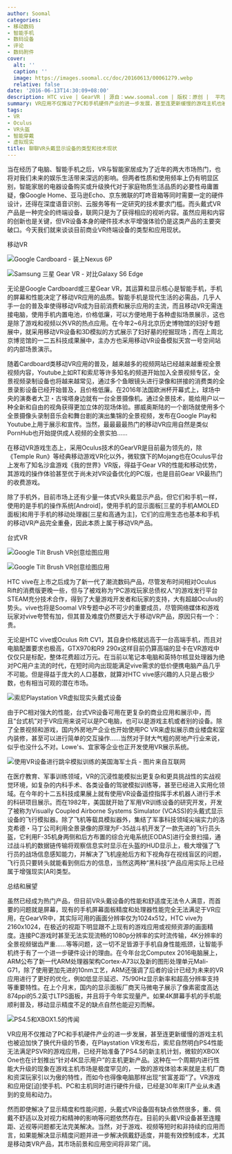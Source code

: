 ```yaml
---
author: Soomal
categories:
- 移动数码
- 智能手机
- 数码设备
- 评论
- 数码附件
cover:
  alt: ''
  caption: ''
  image: https://images.soomal.cc/doc/20160613/00061279.webp
  relative: false
date: '2016-06-13T14:30:09+08:00'
description: HTC vive | GearVR | 源自：www.soomal.com | 版权：原创 |  平均/总评分：07.75/31
summary: VR应用不仅推动了PC和手机硬件产业的进一步发展，甚至连更新缓慢的游戏主机也被迫加快了换代升级的节奏，虽然应用和内容的创新也是关键，但VR设备本身的硬件技术水平增强体验仍是这类产品的主要突破口。今天我们就来谈谈目前商业VR终端设备的类型和应用现状。
tags:
- VR
- Oculus
- VR头盔
- 智能穿戴
- 虚拟现实
title: 聊聊VR头戴显示设备的类型和技术现状
---
```


当在经历了电脑、智能手机之后，VR与智能家居成为了近年的两大市场热门，也将对我们未来的娱乐生活带来深远的影响。但两者性质和使用频率上仍有明显区别，智能家居的电器设备购买或升级换代对于家庭物质生活品质的必要性毋庸置疑，像Google Home、亚马逊Echo、京东微联的叮咚音箱等同时需要一定的硬件设计，还得在深度语音识别、云服务等有一定研究的技术要求门槛。而头戴式VR产品是一种完全的终端设备，联网只是为了获得相应的视听内容。虽然应用和内容的创新也是关键，但VR设备本身的硬件技术水平增强体验仍是这类产品的主要突破口。今天我们就来谈谈目前商业VR终端设备的类型和应用现状。



移动VR



![Google Cardboard - 装上Nexus 6P](https://images.soomal.cc/doc/20160424/00060182_01.webp)



![Samsung 三星 Gear VR - 对比Galaxy S6 Edge](https://images.soomal.cc/doc/20160402/00059584_01.webp)



无论是Google Cardboard或三星Gear VR，其运算和显示核心是智能手机，手机的屏幕和性能决定了移动VR应用的品质。智能手机是现代生活的必需品，几乎人手一台的普及率使得移动VR成为目前消费和展示应用的主流，而且移动VR无需连接电脑，使用手机内置电池，价格低廉，可以方便地用于各种虚拟场景展示，这也是除了游戏和视频以外VR的热点应用。在今年2~6月北京历史博物馆的妇好专题展中，就采用移动VR设备和3D模拟的方式展示了妇好墓的挖掘现场；而在上周北京博览馆的一二五科技成果展中，主办方也采用移动VR设备模拟天宫一号空间站的内部场景演示。



随着Cardboard类移动VR应用的普及，越来越多的视频网站已经越来越重视全景视频内容，Youtube上如RT和索尼等许多知名的频道开始加入全景视频专区，全景视频录制设备也将越来越常见，通过多个鱼眼镜头进行录像和拼接的消费类的全景录影设备已经开始普及，且价格低廉。在2016年法国欧洲杯开幕式上，球场中央的演奏者大卫・古埃塔身边就有一台全景摄像机。通过全景技术，能给用户以一种全新和自由的视角获得更加立体的现场体验。挪威奥斯陆的一个剧场就使用多个全景摄像头录制音乐会和舞台剧的演出集锦的全景视频，发布在Google Play和Youtube上用于展示和宣传。当然，最最最最热门的移动VR应用自然是类似PornHub也开始提供成人视频的全景实拍……



在移动VR游戏生态上，采用Oculus技术的GearVR是目前最为领先的，除《Temple Run》等经典移动游戏VR化以外，微软旗下的Mojang也在Oculus平台上发布了知名沙盒游戏《我的世界》VR版，得益于Gear VR的性能和移动优势，其游戏的操作体验甚至优于尚未对VR设备优化的PC版，也是目前Gear VR最热门的收费游戏。



除了手机外，目前市场上还有少量一体式VR头戴显示产品，但它们和手机一样，使用的是手机的操作系统[Android]，使用手机的显示面板[三星的手机AMOLED面板]和用于手机的移动处理器[三星和高通为主]，它们的应用生态也基本和手机的移动VR产品完全重叠，因此本质上属于移动VR产品。



台式VR



![Google Tilt Brush VR创意绘图应用](https://images.soomal.cc/doc/20160613/00061272_01.webp)



![Google Tilt Brush VR创意绘图应用](https://images.soomal.cc/doc/20160613/00061273_01.webp)



HTC vive在上市之后成为了新一代了潮流数码产品，尽管发布时间相对Oculus Rift的消费版更晚一些，但与了被戏称为“PC游戏玩家总债权人”的游戏发行平台STEAM充分技术合作，得到了大量游戏开发者和玩家的支持，大有超越Oculus的势头。vive也将是Soomal VR专题中必不可少的重要成员，尽管网络媒体和游戏玩家对vive夸赞有加，但其普及难度仍然要远大于移动VR产品，原因只有一个：贵。



无论是HTC vive或Oculus Rift CV1，其自身价格就远高于一台高端手机，而且对电脑配置要求也极高，GTX970和R9 290x这样目前仍算高端的显卡在VR游戏中仅仅只是标配，整体花费超过万元。在当前以笔记本电脑和英特尔核显处理器为绝对PC用户主流的时代，在短时间内出现能满足vive需求的低价便携电脑产品几乎不可能。但是得益于庞大的人口基数，就算对HTC vive感兴趣的人只是占极少数，也有相当可观的潜在市场。



![索尼Playstation VR虚拟现实头戴式设备](https://images.soomal.cc/doc/20160613/00061278.webp)



由于PC相对强大的性能，台式VR设备可用在更复杂的商业应用和展示中，而且“台式机”对于VR应用来说可以是PC电脑，也可以是游戏主机或者别的设备。除了全景视频和游戏，国内外房地产企业也开始使用PC VR来虚拟展示商业楼盘和室内装修，甚至可以进行简单的交互操作……当然对于财大气粗的房地产行业来说，似乎也没什么不对。Lowe's、宜家等企业也正开发使用VR展示系统。



![使用VR设备进行跳伞模拟训练的美国海军士兵 - 图片来自互联网](https://images.soomal.cc/doc/20160613/00061271.webp)



在医疗教育、军事训练领域，VR的沉浸性能模拟出更复杂和更具挑战性的实战视觉环境，如复杂的内科手术、各类设备的驾驶模拟训练等，甚至已经进入实用化领域。在今年的十二五科技成果展上就有使用VR设备遥控指挥手术机器人进行手术的科研项目展示。而在1982年，美国就开始了军用VR训练设备的研究开发，开发了被称为Visually Coupled Airborne Systems Simulator (VCASS)的头戴式显示设备的飞行模拟器。除了飞机等载具模拟器外，集结了军事科技领域尖端实力的洛克希德・马丁公司利用全景录像的原理为F-35战斗机开发了一款先进的飞行员头盔，它利用F-35机身两侧和后方布置的综合光电系统[EODAS]进行全景扫描，通过战斗机的数据链传输将观察信息实时显示在头盔的HUD显示上，极大增强了飞行员的战场信息感知能力，并解决了飞机座舱后方和下视角存在视线盲区的问题，飞行员只要转头就能看到侧后方的信息，当然这两种“黑科技”产品应用实际上已经属于增强现实[AR]类型。



总结和展望



虽然已经成为热门产品，但目前VR头戴设备的性能和舒适度无法令人满意，而首要的问题就是屏幕，现有的手机屏幕面板精度和处理器性能完全无法满足于VR应用，在GearVR中，其实际可用的画面分辨率仅为1024x512，HTC vive为2160x1024，在极近的视距下明显跟不上现有的游戏应用或视频资源的画面精度。连接PC游戏时甚至无法实现流畅的1080p分辨率的实时流传输，4K分辨率的全景视频锯齿严重……等等问题，这一切不足皆源于手机自身性能瓶颈，让智能手机终于有了一个进一步硬件设计的理由。在今年台北Computex 2016电脑展上，ARM公布了新一代ARM处理器架构Cortex-A73以及新的图形处理单元Mali-G71，除了使用更加先进的10nm工艺，ARM还强调了后者的设计已经为未来的VR应用进行了更好的优化，例如低显示延迟、75/90Hz显示新率和超高分辨率支持等重要特性。在上个月末，国内的显示面板厂商天马微电子展示了像素密度高达874ppi的5.2英寸LTPS面板，并且将于今年实现量产。如果4K屏幕手机的手机能顺利普及，移动显示精度不足的缺点自然也能迎刃而解。



![PS4.5和XBOX1.5的传闻](https://images.soomal.cc/doc/20160613/00061277.webp)



VR应用不仅推动了PC和手机硬件产业的进一步发展，甚至连更新缓慢的游戏主机也被迫加快了换代升级的节奏，在Playstation VR发布后，索尼自然明白PS4性能无法满足PSVR的游戏应用，已经开始准备了PS4.5的新主机计划，微软的XBOX One也在计划推出“针对4K显示用户”的主机更新产品。这种在一个周期内进行性能大升级的现象在游戏主机市场是极度罕见的，一致的游戏体验本来就是主机厂商和资深玩家引以为傲的特性，而如今也得像电脑那样出现“贫富差距”了。VR游戏和应用促[迫]使手机、PC和主机同时进行硬件升级，已经是30年来IT产业从未遇到的变局和动力。



然而即使解决了显示精度和性能问题，头戴式VR设备固有缺点依然很多，重、佩戴不舒适以及对视力和精神的影响等问题依然存在。目前的头戴VR设备甚至连瞳距、近视等问题都无法完美解决。当然，对于游戏、视频等短时和非持续的应用而言，如果能解决显示精度问题并进一步解决佩戴舒适度，并能有效控制成本，尤其是移动类VR产品，其市场前景和应用空间将非常广阔。